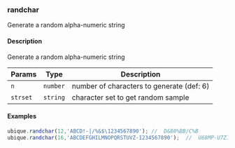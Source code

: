### randchar
Generate a random alpha-numeric string


#### Description

Generate a random alpha-numeric string


|Params|Type|Description
|---------|----|-----------
|`n` | `number` |      number of characters to generate (def: 6)
|`strset` | `string` | character set to get random sample


#### Examples

```js
ubique.randchar(12,'ABCD!-|/%&$\1234567890'); //  D&80%BB/C%B
ubique.randchar(16,'ABCDEFGHILMNOPQRSTUVZ-1234567890');  //  U68MP-U7ZI26T2HS
```

